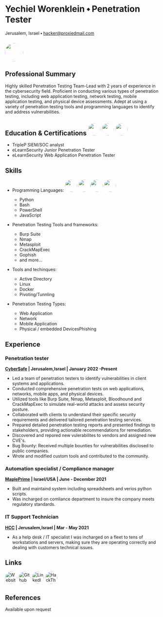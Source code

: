 <style>
    img {
      width: 40px;
      height: 40px;
      object-fit: cover;
      border-radius: 50%;
    }
  </style>
# Yechiel Worenklein ⬩ Penetration Tester
Jerusalem, Israel ⬩ [hacker@proxiedmail.com](mailto:hacker@proxiedmail.com)
### <img style="border-radius: 50%; width: 60px; height: 60px; object-fit: cover;" src="https://media.licdn.com/dms/image/D4D03AQEk6JtsxC7h-A/profile-displayphoto-shrink_800_800/0/1678093527604?e=1698278400&v=beta&t=Jox8FP1s0Ys6K93Z84NuOXls8rs84V87xmhEnqwBuMQ">

## Professional Summary
Highly skilled Penetration Testing Team-Lead with 2 years of experience in the cybersecurity field. Proficient in conducting various types of penetration testing, including web application testing, network testing, mobile application testing, and physical device assessments. Adept at using a variety of penetration testing tools and programming languages to identify and address vulnerabilities.

## Education & Certifications ![](https://static.wixstatic.com/media/9347c4_563a828677fc402d893a07cabf3ad93f~mv2.png) ![](https://elearnsecurity.com/wp-content/uploads/eJPT.png) ![](https://elearnsecurity.com/wp-content/uploads/eWPTv1.png)
-  TripleP SIEM/SOC analyst
-  eLearnSecurity Junior Penetration Tester
-  eLearnSecurity Web Application Penetration Tester

## Skills
- Programming Languages: ![](https://s3.dualstack.us-east-2.amazonaws.com/pythondotorg-assets/media/community/logos/python-logo-only.png) ![](https://upload.wikimedia.org/wikipedia/commons/thumb/4/4b/Bash_Logo_Colored.svg/2048px-Bash_Logo_Colored.svg.png)![](https://upload.wikimedia.org/wikipedia/commons/a/af/PowerShell_Core_6.0_icon.png) ![](https://upload.wikimedia.org/wikipedia/commons/thumb/6/6a/JavaScript-logo.png/900px-JavaScript-logo.png?20120221235433)
  - Python
  - Bash
  - PowerShell
  - JavaScript
  
- Penetration Testing Tools and frameworks: 
  - Burp Suite
  - Nmap
  - Metasploit
  - CrackMapExec
  - Gophish
  - and more...

- Tools and techinques: 
  - Active Directory
  - Linux
  - Docker
  - Pivoting/Tunnling
 
- Penetration Testing Types:
  - Web Application
  - Network 
  - Mobile Application
  - Physical / embedded DevicesPhishing 

## Experience


### Penetration tester

**[CyberSafe](https://cybersafe.co.il/) | Jerusalem,Israel | January 2022 -Present** 
- Led a team of penetration testers to identify vulnerabilities in client systems and applications.
- Conducted comprehensive penetration tests on web applications, networks, mobile apps, and physical devices.
- Utilized tools like Burp Suite, Nmap, Metasploit, Bloodhound and CrackMapExec to simulate real-world attacks and assess security posture.
- Collaborated with clients to understand their specific security requirements and delivered tailored penetration testing services.
- Prepared detailed penetration testing reports and presented findings to stakeholders, providing actionable recommendations for remediation.
- Discovered and repored new vulerabilites to vendors and assigned new CVE's.
- Bug Bounty: Received multiple bounties for vulnerabilities disclosed to public companies.
- Wrote and modified custom tools and contributed to the community. 

### Automation specialist / Compliance manager

**[MaplePrime](https://mapleprime.com/) | Israel/USA | June - December 2021**
- Built and maintaind system including spreadsheets and verios python scripts.
- Was incharged on comliance department to insure the company meets regulatory standards.

### IT Support Technician

**[HCC](https://github.com/hcc-israel) | Jerusalem,Israel | Mar - May 2021**
- As a help desk / IT specialist I was incharged on a fleet to tens of workstations and servers, making sure they are operating correctly and dealing with customers technical issues.


## Links
[![Website](https://i.imgur.com/lHEUqlK.png)](https://yehciel.xyz) 
[![Github](https://github.githubassets.com/favicons/favicon.png)](https://github.com/yechielw) 
[![LinkedIn](https://static.licdn.com/sc/h/8s162nmbcnfkg7a0k8nq9wwqo)](https://www.linkedin.com/in/yechielw/) 
[![HackTheBox](https://app.hackthebox.com/images/HTB-favicon/favicon-32x32.png)](https://app.hackthebox.com/profile/488213)
## References
Available upon request

